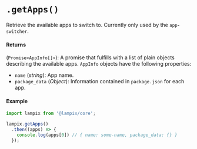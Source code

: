 # `.getApps()`

Retrieve the available apps to switch to. Currently only used by the `app-switcher`.

#### Returns

(`Promise<AppInfo[]>`): A promise that fulfills with a list of plain objects describing the available apps. `AppInfo` objects have the following properties:

* `name` (_string_): App name.
* `package_data` (_Object_): Information contained in `package.json` for each app.

#### Example

```js
import lampix from '@lampix/core';

lampix.getApps()
  .then((apps) => {
    console.log(apps[0]) // { name: some-name, package_data: {} }
  });
```
